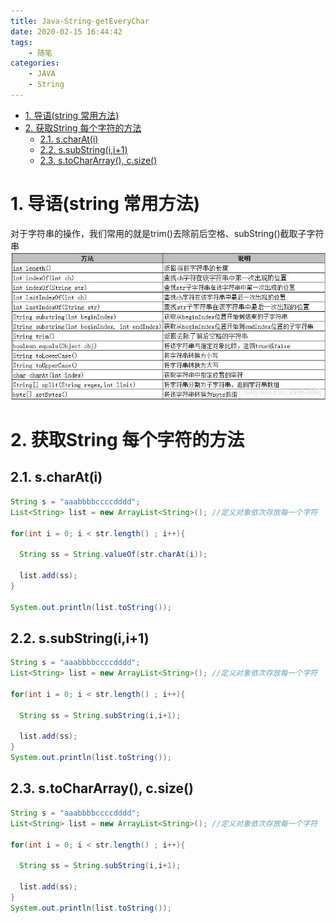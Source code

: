 ```yaml
---
title: Java-String-getEveryChar
date: 2020-02-15 16:44:42
tags:
    - 随笔
categories: 
    - JAVA
    - String
---
```

<!-- TOC -->

- [1. 导语(string 常用方法)](#1-导语string-常用方法)
- [2. 获取String 每个字符的方法](#2-获取string-每个字符的方法)
    - [2.1. s.charAt(i)](#21-scharati)
    - [2.2. s.subString(i,i+1)](#22-ssubstringii1)
    - [2.3. s.toCharArray(), c.size()](#23-stochararray-csize)

<!-- /TOC -->
# 1. 导语(string 常用方法)
对于字符串的操作，我们常用的就是trim()去除前后空格、subString()截取子字符串
![](Java-String-getEveryChar/1.jpg)

# 2. 获取String 每个字符的方法

## 2.1. s.charAt(i) 
```JAVA
String s = "aaabbbbccccdddd";
List<String> list = new ArrayList<String>(); //定义对象依次存放每一个字符
  
for(int i = 0; i < str.length() ; i++){
  
  String ss = String.valueOf(str.charAt(i));
  
  list.add(ss);
}
  
System.out.println(list.toString());
```

## 2.2. s.subString(i,i+1)
```JAVA
String s = "aaabbbbccccdddd";
List<String> list = new ArrayList<String>(); //定义对象依次存放每一个字符
  
for(int i = 0; i < str.length() ; i++){
  
  String ss = String.subString(i,i+1);
  
  list.add(ss);
}
System.out.println(list.toString());
```
## 2.3. s.toCharArray(), c.size() 
```JAVA
String s = "aaabbbbccccdddd";
List<String> list = new ArrayList<String>(); //定义对象依次存放每一个字符
  
for(int i = 0; i < str.length() ; i++){
  
  String ss = String.subString(i,i+1);
  
  list.add(ss);
}
System.out.println(list.toString());
```